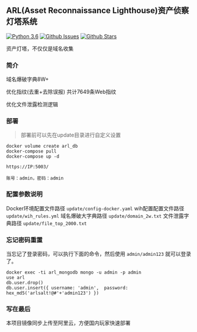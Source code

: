 ## ARL(Asset Reconnaissance Lighthouse)资产侦察灯塔系统
[![Python 3.6](https://img.shields.io/badge/python-3.6-yellow.svg)](https://www.python.org/)
[![Github Issues](https://img.shields.io/github/issues/tangxiaofeng7/ARL.svg)](https://github.com/tangxiaofeng7/ARL/issues)
[![Github Stars](https://img.shields.io/github/stars/tangxiaofeng7/ARL.svg)](https://github.com/tangxiaofeng7/ARL/stargazers)

资产灯塔，不仅仅是域名收集

### 简介

域名爆破字典8W+</p>
优化指纹(去重+去除误报) 共计7649条Web指纹</p>
优化文件泄露检测逻辑</p>

### 部署

> 部署前可以先在update目录进行自定义设置

```
docker volume create arl_db
docker-compose pull
docker-compose up -d
```

`https://IP:5003/`

`账号：admin，密码：admin`

### 配置参数说明

Docker环境配置文件路径 `update/config-docker.yaml`
wih配置配置文件路径 `update/wih_rules.yml`
域名爆破大字典路径 `update/domain_2w.txt`
文件泄露字典路径 `update/file_top_2000.txt`

### 忘记密码重置

当忘记了登录密码，可以执行下面的命令，然后使用 `admin/admin123` 就可以登录了。
```
docker exec -ti arl_mongodb mongo -u admin -p admin
use arl
db.user.drop()
db.user.insert({ username: 'admin',  password: hex_md5('arlsalt!@#'+'admin123') })
```
### 写在最后

本项目镜像同步上传至阿里云，方便国内玩家快速部署